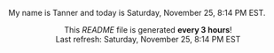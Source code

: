 My name is Tanner and today is Saturday, November 25, 8:14 PM EST.

<p align="center">This <i>README</i> file is generated <b>every 3 hours</b>!</br>Last refresh: Saturday, November 25, 8:14 PM EST<br /></p>
